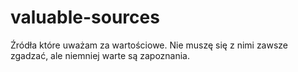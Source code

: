 # valuable-sources
Źródła które uważam za wartościowe. Nie muszę się z nimi zawsze zgadzać, ale niemniej warte są zapoznania.
